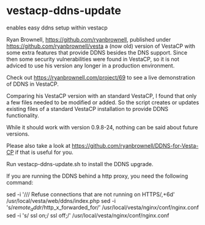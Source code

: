 # vestacp-ddns-update
enables easy ddns setup within vestacp

Ryan Brownell, https://github.com/ryanbrownell, published under https://github.com/ryanbrownell/vesta a (now old) version 
of VestaCP with some extra features that provide DDNS besides the DNS support. Since then some security vulnerabilities 
were found in VestaCP, so it is not adviced to use his version any longer in a production environment.

Check out https://ryanbrownell.com/project/69 to see a live demonstration of DDNS in VestaCP.

Comparing his VestaCP version with an standard VestaCP, I found that only a few files needed to be modified or added. So
the script creates or updates existing files of a standard VestaCP installation to provide DDNS functionality.

While it should work with version 0.9.8-24, nothing can be said about future versions.

Please also take a look at https://github.com/ryanbrownell/DDNS-for-Vesta-CP if that is useful for you.

Run vestacp-ddns-update.sh to install the DDNS upgrade.

If you are running the DDNS behind a http proxy, you need the following command:

sed -i '/\/\/ Refuse connections that are not running on HTTPS/,+6d' /usr/local/vesta/web/ddns/index.php
sed -i 's/$remote_addr/$http_x_forwarded_for/' /usr/local/vesta/nginx/conf/nginx.conf
sed -i 's/        ssl                  on;/        ssl                  off;/' /usr/local/vesta/nginx/conf/nginx.conf
